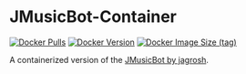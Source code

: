 # JMusicBot-Container
[![Docker Pulls](https://img.shields.io/docker/pulls/craumix/jmusicbot)](https://hub.docker.com/r/craumix/jmusicbot)
[![Docker Version](https://img.shields.io/docker/v/craumix/jmusicbot)](https://hub.docker.com/r/craumix/jmusicbot)
[![Docker Image Size (tag)](https://img.shields.io/docker/image-size/craumix/jmusicbot/latest)](https://hub.docker.com/r/craumix/jmusicbot)

A containerized version of the [JMusicBot by jagrosh](https://github.com/jagrosh/MusicBot).
